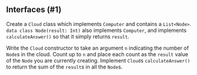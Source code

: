 ## Interfaces (#1)

Create a `Cloud` class which implements `Computer` and contains a `List<Node>`.
`data class Node(result: Int)` also implements `Computer`, and implements
`calculateAnswer()` so that it simply returns `result`.

Write the `Cloud` constructor to take an argument `n` indicating the number of
`Node`s in the cloud. Count up to `n` and place each count as the `result`
value of the `Node` you are currently creating. Implement `Cloud`s
`calculateAnswer()` to return the sum of the `result`s in all the `Node`s.